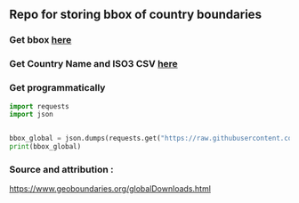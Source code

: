 ## Repo for storing bbox of country boundaries 

### Get bbox [here](./bbox.json)

### Get Country Name and ISO3 CSV [here](./globalboundaries.csv) 


### Get programmatically  


```python
import requests
import json 


bbox_global = json.dumps(requests.get("https://raw.githubusercontent.com/kshitijrajsharma/global-boundaries-bbox/refs/heads/main/bbox.json").json())
print(bbox_global)
```


### Source and attribution : 

https://www.geoboundaries.org/globalDownloads.html